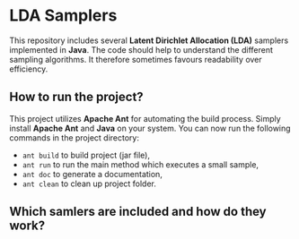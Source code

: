 # LDA Samplers

This repository includes several **Latent Dirichlet Allocation (LDA)** samplers implemented in **Java**.
The code should help to understand the different sampling algorithms.
It therefore sometimes favours readability over efficiency.

## How to run the project?
This project utilizes **Apache Ant** for automating the build process. 
Simply install **Apache Ant** and **Java** on your system.
You can now run the following commands in the project directory:

* `ant build` to build project (jar file),
* `ant run` to run the main method which executes a small sample,
* `ant doc` to generate a documentation,
* `ant clean` to clean up project folder.

## Which samlers are included and how do they work?